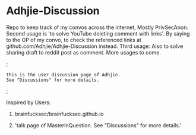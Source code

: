 # Adhjie-Discussion
Repo to keep track of my convos across the internet, Mostly PrivSecAnon.
Second usage is 'to solve YouTube deleting comment with links'. By saying to the OP of my convo, to check the referenced links at github.com/Adhjie/Adhjie-Discussion instead.
Third usage: Also to solve sharing draft to reddit post as comment.
More usages to come.


;

	This is the user discussion page of Adhjie.
	See "Discussions" for more details.

;

Inspired by Users:
1. brainfucksec/brainfucksec.github.io

2. 'talk page of MasterInQuestion.
   See "Discussions" for more details.'
